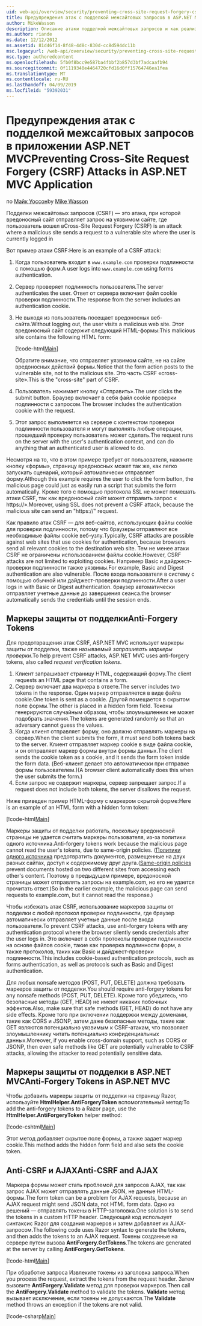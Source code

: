 ```yaml
---
uid: web-api/overview/security/preventing-cross-site-request-forgery-csrf-attacks
title: Предупреждения атак с подделкой межсайтовых запросов в ASP.NET MVC
author: MikeWasson
description: Описание атаки подделкой межсайтовых запросов и как реализовать меры anti-CSRF в ASP.NET Web MVC.
ms.author: riande
ms.date: 12/12/2012
ms.assetid: 81d46f14-8f48-4d8c-830d-cc8d594dc11b
msc.legacyurl: /web-api/overview/security/preventing-cross-site-request-forgery-csrf-attacks
msc.type: authoredcontent
ms.openlocfilehash: 5fb0f8bcc9e587ba4fbbf2b857d3bf7adcaafb94
ms.sourcegitcommit: 0f1119340e4464720cfd16d0ff15764746ea1fea
ms.translationtype: MT
ms.contentlocale: ru-RU
ms.lasthandoff: 04/09/2019
ms.locfileid: "59392031"
---
```

# <a name="preventing-cross-site-request-forgery-csrf-attacks-in-aspnet-mvc-application"></a><span data-ttu-id="207d2-103">Предупреждения атак с подделкой межсайтовых запросов в приложении ASP.NET MVC</span><span class="sxs-lookup"><span data-stu-id="207d2-103">Preventing Cross-Site Request Forgery (CSRF) Attacks in ASP.NET MVC Application</span></span>

<span data-ttu-id="207d2-104">по [Майк Уоссон](https://github.com/MikeWasson)</span><span class="sxs-lookup"><span data-stu-id="207d2-104">by [Mike Wasson](https://github.com/MikeWasson)</span></span>

<span data-ttu-id="207d2-105">Подделки межсайтовых запросов (CSRF) — это атака, при которой вредоносный сайт отправляет запрос на уязвимом сайте, где пользователь вошел в</span><span class="sxs-lookup"><span data-stu-id="207d2-105">Cross-Site Request Forgery (CSRF) is an attack where a malicious site sends a request to a vulnerable site where the user is currently logged in</span></span>

<span data-ttu-id="207d2-106">Вот пример атаки CSRF:</span><span class="sxs-lookup"><span data-stu-id="207d2-106">Here is an example of a CSRF attack:</span></span>

1. <span data-ttu-id="207d2-107">Когда пользователь входит в `www.example.com` проверки подлинности с помощью форм.</span><span class="sxs-lookup"><span data-stu-id="207d2-107">A user logs into `www.example.com` using forms authentication.</span></span>
2. <span data-ttu-id="207d2-108">Сервер проверяет подлинность пользователя.</span><span class="sxs-lookup"><span data-stu-id="207d2-108">The server authenticates the user.</span></span> <span data-ttu-id="207d2-109">Ответ от сервера включает файл cookie проверки подлинности.</span><span class="sxs-lookup"><span data-stu-id="207d2-109">The response from the server includes an authentication cookie.</span></span>
3. <span data-ttu-id="207d2-110">Не выходя из пользователь посещает вредоносных веб-сайта.</span><span class="sxs-lookup"><span data-stu-id="207d2-110">Without logging out, the user visits a malicious web site.</span></span> <span data-ttu-id="207d2-111">Этот вредоносный сайт содержит следующий HTML-формы:</span><span class="sxs-lookup"><span data-stu-id="207d2-111">This malicious site contains the following HTML form:</span></span> 

    [!code-html[Main](preventing-cross-site-request-forgery-csrf-attacks/samples/sample1.html)]

    <span data-ttu-id="207d2-112">Обратите внимание, что отправляет уязвимом сайте, не на сайте вредоносных действий формы.</span><span class="sxs-lookup"><span data-stu-id="207d2-112">Notice that the form action posts to the vulnerable site, not to the malicious site.</span></span> <span data-ttu-id="207d2-113">Это часть CSRF «cross-site».</span><span class="sxs-lookup"><span data-stu-id="207d2-113">This is the "cross-site" part of CSRF.</span></span>
4. <span data-ttu-id="207d2-114">Пользователь нажимает кнопку «Отправить».</span><span class="sxs-lookup"><span data-stu-id="207d2-114">The user clicks the submit button.</span></span> <span data-ttu-id="207d2-115">Браузер включает в себя файл cookie проверки подлинности с запросом.</span><span class="sxs-lookup"><span data-stu-id="207d2-115">The browser includes the authentication cookie with the request.</span></span>
5. <span data-ttu-id="207d2-116">Этот запрос выполняется на сервере с контекстом проверки подлинности пользователя и могут выполнять любые операции, прошедший проверку пользователь может сделать.</span><span class="sxs-lookup"><span data-stu-id="207d2-116">The request runs on the server with the user's authentication context, and can do anything that an authenticated user is allowed to do.</span></span>

<span data-ttu-id="207d2-117">Несмотря на то, что в этом примере требует от пользователя, нажмите кнопку «формы», страницу вредоносных может так же, как легко запускать сценарий, который автоматически отправляет форму.</span><span class="sxs-lookup"><span data-stu-id="207d2-117">Although this example requires the user to click the form button, the malicious page could just as easily run a script that submits the form automatically.</span></span> <span data-ttu-id="207d2-118">Кроме того с помощью протокола SSL не может помешать атаки CSRF, так как вредоносный сайт может отправить запрос « https://».</span><span class="sxs-lookup"><span data-stu-id="207d2-118">Moreover, using SSL does not prevent a CSRF attack, because the malicious site can send an "https://" request.</span></span>

<span data-ttu-id="207d2-119">Как правило атак CSRF — для веб-сайтов, использующих файлы cookie для проверки подлинности, потому что браузеры отправляют все необходимые файлы cookie веб-узлу.</span><span class="sxs-lookup"><span data-stu-id="207d2-119">Typically, CSRF attacks are possible against web sites that use cookies for authentication, because browsers send all relevant cookies to the destination web site.</span></span> <span data-ttu-id="207d2-120">Тем не менее атаки CSRF не ограничены использованием файлы cookie.</span><span class="sxs-lookup"><span data-stu-id="207d2-120">However, CSRF attacks are not limited to exploiting cookies.</span></span> <span data-ttu-id="207d2-121">Например Basic и дайджест-проверки подлинности также уязвимы.</span><span class="sxs-lookup"><span data-stu-id="207d2-121">For example, Basic and Digest authentication are also vulnerable.</span></span> <span data-ttu-id="207d2-122">После входа пользователя в систему с помощью обычной или дайджест-проверки подлинности.</span><span class="sxs-lookup"><span data-stu-id="207d2-122">After a user logs in with Basic or Digest authentication.</span></span> <span data-ttu-id="207d2-123">браузер автоматически отправляет учетные данные до завершения сеанса.</span><span class="sxs-lookup"><span data-stu-id="207d2-123">the browser automatically sends the credentials until the session ends.</span></span>

## <a name="anti-forgery-tokens"></a><span data-ttu-id="207d2-124">Маркеры защиты от подделки</span><span class="sxs-lookup"><span data-stu-id="207d2-124">Anti-Forgery Tokens</span></span>

<span data-ttu-id="207d2-125">Для предотвращения атак CSRF, ASP.NET MVC использует маркеры защиты от подделки, также называемый *запрашивать маркеры проверки*.</span><span class="sxs-lookup"><span data-stu-id="207d2-125">To help prevent CSRF attacks, ASP.NET MVC uses anti-forgery tokens, also called *request verification tokens*.</span></span>

1. <span data-ttu-id="207d2-126">Клиент запрашивает страницу HTML, содержащий форму.</span><span class="sxs-lookup"><span data-stu-id="207d2-126">The client requests an HTML page that contains a form.</span></span>
2. <span data-ttu-id="207d2-127">Сервер включает два маркера в ответе.</span><span class="sxs-lookup"><span data-stu-id="207d2-127">The server includes two tokens in the response.</span></span> <span data-ttu-id="207d2-128">Один маркер отправляется в виде файла cookie.</span><span class="sxs-lookup"><span data-stu-id="207d2-128">One token is sent as a cookie.</span></span> <span data-ttu-id="207d2-129">Другой помещается в скрытом поле формы.</span><span class="sxs-lookup"><span data-stu-id="207d2-129">The other is placed in a hidden form field.</span></span> <span data-ttu-id="207d2-130">Токены генерируются случайным образом, чтобы злоумышленник не может подобрать значения.</span><span class="sxs-lookup"><span data-stu-id="207d2-130">The tokens are generated randomly so that an adversary cannot guess the values.</span></span>
3. <span data-ttu-id="207d2-131">Когда клиент отправляет форму, оно должно отправлять маркеры на сервер.</span><span class="sxs-lookup"><span data-stu-id="207d2-131">When the client submits the form, it must send both tokens back to the server.</span></span> <span data-ttu-id="207d2-132">Клиент отправляет маркер cookie в виде файла cookie, и он отправляет маркер формы внутри формы данных.</span><span class="sxs-lookup"><span data-stu-id="207d2-132">The client sends the cookie token as a cookie, and it sends the form token inside the form data.</span></span> <span data-ttu-id="207d2-133">(Веб-клиент делает это автоматически при отправке формы пользователем.)</span><span class="sxs-lookup"><span data-stu-id="207d2-133">(A browser client automatically does this when the user submits the form.)</span></span>
4. <span data-ttu-id="207d2-134">Если запрос не содержит маркеры, сервер запрещает запрос.</span><span class="sxs-lookup"><span data-stu-id="207d2-134">If a request does not include both tokens, the server disallows the request.</span></span>

<span data-ttu-id="207d2-135">Ниже приведен пример HTML-форму с маркером скрытой форме:</span><span class="sxs-lookup"><span data-stu-id="207d2-135">Here is an example of an HTML form with a hidden form token:</span></span>

[!code-html[Main](preventing-cross-site-request-forgery-csrf-attacks/samples/sample2.html)]

<span data-ttu-id="207d2-136">Маркеры защиты от подделки работать, поскольку вредоносной страницы не удается считать маркеры пользователя, из-за политики одного источника.</span><span class="sxs-lookup"><span data-stu-id="207d2-136">Anti-forgery tokens work because the malicious page cannot read the user's tokens, due to same-origin policies.</span></span> <span data-ttu-id="207d2-137">([Политики одного источника](http://www.w3.org/Security/wiki/Same_Origin_Policy) предотвратить документов, размещенные на двух разных сайтах, доступ к содержимому друг друга.</span><span class="sxs-lookup"><span data-stu-id="207d2-137">([Same-origin policies](http://www.w3.org/Security/wiki/Same_Origin_Policy) prevent documents hosted on two different sites from accessing each other's content.</span></span> <span data-ttu-id="207d2-138">Поэтому в предыдущем примере, вредоносной страницы может отправлять запросы на example.com, но его не удается прочитать ответ.)</span><span class="sxs-lookup"><span data-stu-id="207d2-138">So in the earlier example, the malicious page can send requests to example.com, but it cannot read the response.)</span></span>

<span data-ttu-id="207d2-139">Чтобы избежать атак CSRF, использование маркеров защиты от подделки с любой протокол проверки подлинности, где браузер автоматически отправляет учетные данные после входа пользователя.</span><span class="sxs-lookup"><span data-stu-id="207d2-139">To prevent CSRF attacks, use anti-forgery tokens with any authentication protocol where the browser silently sends credentials after the user logs in.</span></span> <span data-ttu-id="207d2-140">Это включает в себя протоколы проверки подлинности на основе файлов cookie, такие как проверка подлинности форм, а также протоколов, таких как Basic и дайджест-проверки подлинности.</span><span class="sxs-lookup"><span data-stu-id="207d2-140">This includes cookie-based authentication protocols, such as forms authentication, as well as protocols such as Basic and Digest authentication.</span></span>

<span data-ttu-id="207d2-141">Для любых nonsafe методов (POST, PUT, DELETE) должна требовать маркеров защиты от подделки.</span><span class="sxs-lookup"><span data-stu-id="207d2-141">You should require anti-forgery tokens for any nonsafe methods (POST, PUT, DELETE).</span></span> <span data-ttu-id="207d2-142">Кроме того убедитесь, что безопасные методы (GET, HEAD) не имеют никаких побочных эффектов.</span><span class="sxs-lookup"><span data-stu-id="207d2-142">Also, make sure that safe methods (GET, HEAD) do not have any side effects.</span></span> <span data-ttu-id="207d2-143">Кроме того при включении поддержки между доменами, такие как CORS и JSONP, затем даже безопасные методы, такие как GET являются потенциально уязвимым к CSRF-атакам, что позволяет злоумышленнику читать потенциально конфиденциальных данных.</span><span class="sxs-lookup"><span data-stu-id="207d2-143">Moreover, if you enable cross-domain support, such as CORS or JSONP, then even safe methods like GET are potentially vulnerable to CSRF attacks, allowing the attacker to read potentially sensitive data.</span></span>

## <a name="anti-forgery-tokens-in-aspnet-mvc"></a><span data-ttu-id="207d2-144">Маркеры защиты от подделки в ASP.NET MVC</span><span class="sxs-lookup"><span data-stu-id="207d2-144">Anti-Forgery Tokens in ASP.NET MVC</span></span>

<span data-ttu-id="207d2-145">Чтобы добавить маркеры защиты от подделки на страницу Razor, используйте **HtmlHelper.AntiForgeryToken** вспомогательный метод:</span><span class="sxs-lookup"><span data-stu-id="207d2-145">To add the anti-forgery tokens to a Razor page, use the **HtmlHelper.AntiForgeryToken** helper method:</span></span>

[!code-cshtml[Main](preventing-cross-site-request-forgery-csrf-attacks/samples/sample3.cshtml)]

<span data-ttu-id="207d2-146">Этот метод добавляет скрытое поле формы, а также задает маркер cookie.</span><span class="sxs-lookup"><span data-stu-id="207d2-146">This method adds the hidden form field and also sets the cookie token.</span></span>

## <a name="anti-csrf-and-ajax"></a><span data-ttu-id="207d2-147">Anti-CSRF и AJAX</span><span class="sxs-lookup"><span data-stu-id="207d2-147">Anti-CSRF and AJAX</span></span>

<span data-ttu-id="207d2-148">Маркера формы может стать проблемой для запросов AJAX, так как запрос AJAX может отправлять данные JSON, не данные HTML-формы.</span><span class="sxs-lookup"><span data-stu-id="207d2-148">The form token can be a problem for AJAX requests, because an AJAX request might send JSON data, not HTML form data.</span></span> <span data-ttu-id="207d2-149">Одно из решений — отправлять токены в HTTP-заголовка.</span><span class="sxs-lookup"><span data-stu-id="207d2-149">One solution is to send the tokens in a custom HTTP header.</span></span> <span data-ttu-id="207d2-150">Следующий код использует синтаксис Razor для создания маркеров и затем добавляет их AJAX-запросом.</span><span class="sxs-lookup"><span data-stu-id="207d2-150">The following code uses Razor syntax to generate the tokens, and then adds the tokens to an AJAX request.</span></span> <span data-ttu-id="207d2-151">Токены созданные на сервере путем вызова **AntiForgery.GetTokens**.</span><span class="sxs-lookup"><span data-stu-id="207d2-151">The tokens are generated at the server by calling **AntiForgery.GetTokens**.</span></span>

[!code-html[Main](preventing-cross-site-request-forgery-csrf-attacks/samples/sample4.html)]

<span data-ttu-id="207d2-152">При обработке запроса Извлеките токены из заголовка запроса.</span><span class="sxs-lookup"><span data-stu-id="207d2-152">When you process the request, extract the tokens from the request header.</span></span> <span data-ttu-id="207d2-153">Затем вызовите **AntiForgery.Validate** метод для проверки маркеров.</span><span class="sxs-lookup"><span data-stu-id="207d2-153">Then call the **AntiForgery.Validate** method to validate the tokens.</span></span> <span data-ttu-id="207d2-154">**Validate** метод вызывает исключение, если токены не допускаются.</span><span class="sxs-lookup"><span data-stu-id="207d2-154">The **Validate** method throws an exception if the tokens are not valid.</span></span>

[!code-csharp[Main](preventing-cross-site-request-forgery-csrf-attacks/samples/sample5.cs)]
